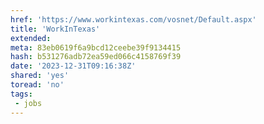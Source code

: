 ```yaml
---
href: 'https://www.workintexas.com/vosnet/Default.aspx'
title: 'WorkInTexas'
extended: 
meta: 83eb0619f6a9bcd12ceebe39f9134415
hash: b531276adb72ea59ed066c4158769f39
date: '2023-12-31T09:16:38Z'
shared: 'yes'
toread: 'no'
tags:
 - jobs
---
```

